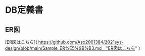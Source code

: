 # DB定義書
## ER図

[ER図はこちら]( https://github.com/Aso2001384/2021sys-design/blob/main/Sample_ER%E5%9B%B3.md　"ER図はこちら" ）
